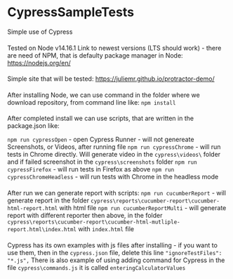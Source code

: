 # CypressSampleTests
Simple use of Cypress

####
Tested on Node v14.16.1
Link to newest versions (LTS should work) - there are need of NPM, that is defaulty package manager in Node:
https://nodejs.org/en/

####
Simple site that will be tested:
https://juliemr.github.io/protractor-demo/

####
After installing Node, we can use command in the folder where we download repository, from command line like:
`npm install`

####
After completed install we can use scripts, that are written in the package.json like:

`npm run cypressOpen` - open Cypress Runner - will not genereate Screenshots, or Videos, after running file
`npm run cypressChrome` - will run tests in Chrome directly. Will generate video in the `cypress\videos\` folder and if failed screenshot in the `cypress\screenshots` folder
`npm run cypressFirefox` - will run tests in Firefox as above
`npm run cypressChromeHeadless` - will run tests with Chrome in the headless mode

####
After run we can generate report with scripts:
`npm run cucumberReport` - will generate report in the folder `cypress\reports\cucumber-report\cucumber-html-report.html` with html file
`npm run cucumberReportMulti` - will generate report with different reporter then above, in the folder `cypress\reports\cucumber-report\cucumber-html-mutliple-report.html\index.html` with `index.html` file

####
Cypress has its own examples with js files after installing - if you want to use them, then in the `cypress.json` file, delete this line `"ignoreTestFiles": "*.js",`
There is also example of using adding command for Cypress in the file `cypress\commands.js` it is called `enteringCalculatorValues`